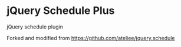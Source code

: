 jQuery Schedule Plus
===============
jQuery schedule plugin

Forked and modified from https://github.com/ateliee/jquery.schedule
